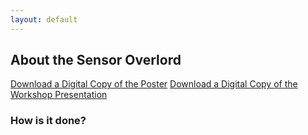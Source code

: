 ```yaml
---
layout: default
---
```


## About the Sensor Overlord
[Download a Digital Copy of the Poster]()
[Download a Digital Copy of the Workshop Presentation]()

### How is it done?


